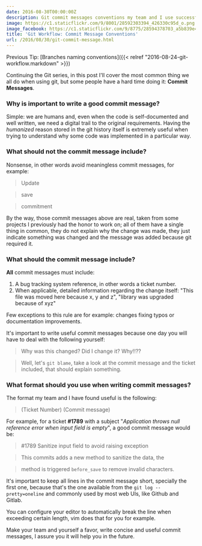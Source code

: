 ```yaml
---
date: 2016-08-30T00:00:00Z
description: Git commit messages conventions my team and I use successfully.
image: https://c1.staticflickr.com/9/8001/28592303394_426330c95d_o.png
image_facebook: https://c1.staticflickr.com/9/8775/28594378703_a5b839e4fe_o.png
title: 'Git Workflow: Commit Message Conventions'
url: /2016/08/30/git-commit-message.html
---
```


Previous Tip: [Branches naming conventions]({{< relref "2016-08-24-git-workflow.markdown" >}})

Continuing the Git series, in this post I'll cover the most common thing we all do when using git, but some people have a hard time doing it: **Commit Messages**.

### Why is important to write a good commit message?

Simple: we are humans and, even when the code is self-documented and well written, we need a digital trail to the original requirements. Having the _humanized_ reason stored in the git history itself is extremely useful when trying to understand why some code was implemented in a particular way.

### What should not the commit message include?

Nonsense, in other words avoid meaningless commit messages, for example:

> Update

> save

> commitment

By the way, those commit messages above are real, taken from some projects I previously had the honor to work on; all of them have a single thing in common, they do not explain why the change was made, they just indicate something was changed and the message was added because git required it.

### What should the commit message include?

**All** commit messages must include:

1. A bug tracking system reference, in other words a ticket number.
1. When applicable, detailed information regarding the change itself: "This file was moved here because x, y and z", "library was upgraded because of xyz"

Few exceptions to this rule are for example: changes fixing typos or documentation improvements.

It's important to write useful commit messages because one day you will have to deal with the following yourself:

> Why was this changed? Did I change it? Why!!??

> Well, let's `git blame`, take a look at the commit message and the ticket included, that should explain something.

### What format should you use when writing commit messages?

The format my team and I have found useful is the following:

> (Ticket Number) (Commit message)

For example, for a ticket **#1789** with a subject "_Application throws null reference error when input field is empty_", a good commit message would be:

> &#35;1789 Sanitize input field to avoid raising exception

> This commits adds a new method to sanitize the data, the

> method is triggered `before_save` to remove invalid characters.

It's important to keep all lines in the commit message short, specially the first one, because that's the one available from the `git log --pretty=oneline` and commonly used by most web UIs, like Github and Gitlab.

You can configure your editor to automatically break the line when exceeding certain length, vim does that for you for example.

Make your team and yourself a favor, write concise and useful commit messages, I assure you it will help you in the future.
